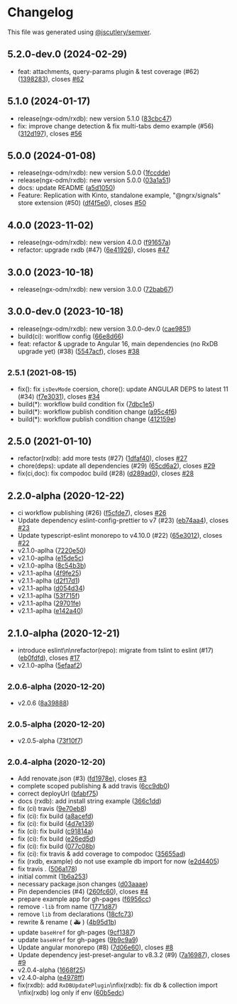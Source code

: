 # Changelog

This file was generated using [@jscutlery/semver](https://github.com/jscutlery/semver).

## 5.2.0-dev.0 (2024-02-29)

* feat: attachments, query-params plugin & test coverage (#62) ([1398283](https://github.com/voznik/ngx-odm/commit/1398283)), closes [#62](https://github.com/voznik/ngx-odm/issues/62)


## 5.1.0 (2024-01-17)

* release(ngx-odm/rxdb): new version 5.1.0 ([83cbc47](https://github.com/voznik/ngx-odm/commit/83cbc47))
* fix: improve change detection & fix multi-tabs demo example (#56) ([312d197](https://github.com/voznik/ngx-odm/commit/312d197)), closes [#56](https://github.com/voznik/ngx-odm/issues/56)


## 5.0.0 (2024-01-08)

* release(ngx-odm/rxdb): new version 5.0.0 ([1fccdde](https://github.com/voznik/ngx-odm/commit/1fccdde))
* release(ngx-odm/rxdb): new version 5.0.0 ([03a1a51](https://github.com/voznik/ngx-odm/commit/03a1a51))
* docs: update README ([a5d1050](https://github.com/voznik/ngx-odm/commit/a5d1050))
* Feature: Replication with Kinto, standalone example, "@ngrx/signals" store extension (#50) ([df4f5e0](https://github.com/voznik/ngx-odm/commit/df4f5e0)), closes [#50](https://github.com/voznik/ngx-odm/issues/50)


## 4.0.0 (2023-11-02)

* release(ngx-odm/rxdb): new version 4.0.0 ([f91657a](https://github.com/voznik/ngx-odm/commit/f91657a))
* refactor: upgrade rxdb (#47) ([6e41926](https://github.com/voznik/ngx-odm/commit/6e41926)), closes [#47](https://github.com/voznik/ngx-odm/issues/47)



## 3.0.0 (2023-10-18)

* release(ngx-odm/rxdb): new version 3.0.0 ([72bab67](https://github.com/voznik/ngx-odm/commit/72bab67))



## 3.0.0-dev.0 (2023-10-18)

* release(ngx-odm/rxdb): new version 3.0.0-dev.0 ([cae9851](https://github.com/voznik/ngx-odm/commit/cae9851))
* build(ci): worlflow config ([66e8d66](https://github.com/voznik/ngx-odm/commit/66e8d66))
* feat: refactor & upgrade to Angular 16, main dependencies (no RxDB upgrade yet) (#38) ([5547acf](https://github.com/voznik/ngx-odm/commit/5547acf)), closes [#38](https://github.com/voznik/ngx-odm/issues/38)



## <small>2.5.1 (2021-08-15)</small>

* fix(): fix `isDevMode` coersion, chore(): update ANGULAR DEPS to latest 11 (#34) ([f7e3031](https://github.com/voznik/ngx-odm/commit/f7e3031)), closes [#34](https://github.com/voznik/ngx-odm/issues/34)
* build(*): workflow build condition fix ([7dbc1e5](https://github.com/voznik/ngx-odm/commit/7dbc1e5))
* build(*): workflow publish condition change ([a95c4f6](https://github.com/voznik/ngx-odm/commit/a95c4f6))
* build(*): workflow publish condition change ([412159e](https://github.com/voznik/ngx-odm/commit/412159e))



## 2.5.0 (2021-01-10)

* refactor(rxdb): add more tests (#27) ([1dfaf40](https://github.com/voznik/ngx-odm/commit/1dfaf40)), closes [#27](https://github.com/voznik/ngx-odm/issues/27)
* chore(deps): update all dependencies (#29) ([65cd6a2](https://github.com/voznik/ngx-odm/commit/65cd6a2)), closes [#29](https://github.com/voznik/ngx-odm/issues/29)
* fix(ci,doc): fix compodoc build (#28) ([d289ad0](https://github.com/voznik/ngx-odm/commit/d289ad0)), closes [#28](https://github.com/voznik/ngx-odm/issues/28)



## 2.2.0-alpha (2020-12-22)

* ci workflow publishing (#26) ([f5cfde7](https://github.com/voznik/ngx-odm/commit/f5cfde7)), closes [#26](https://github.com/voznik/ngx-odm/issues/26)
* Update dependency eslint-config-prettier to v7 (#23) ([eb74aa4](https://github.com/voznik/ngx-odm/commit/eb74aa4)), closes [#23](https://github.com/voznik/ngx-odm/issues/23)
* Update typescript-eslint monorepo to v4.10.0 (#22) ([65e3012](https://github.com/voznik/ngx-odm/commit/65e3012)), closes [#22](https://github.com/voznik/ngx-odm/issues/22)
* v2.1.0-aplha ([7220e50](https://github.com/voznik/ngx-odm/commit/7220e50))
* v2.1.0-aplha ([e15de5c](https://github.com/voznik/ngx-odm/commit/e15de5c))
* v2.1.0-aplha ([8c54b3b](https://github.com/voznik/ngx-odm/commit/8c54b3b))
* v2.1.1-aplha ([4f9fe25](https://github.com/voznik/ngx-odm/commit/4f9fe25))
* v2.1.1-aplha ([d2f17d1](https://github.com/voznik/ngx-odm/commit/d2f17d1))
* v2.1.1-aplha ([d054d34](https://github.com/voznik/ngx-odm/commit/d054d34))
* v2.1.1-aplha ([53f715f](https://github.com/voznik/ngx-odm/commit/53f715f))
* v2.1.1-aplha ([29701fe](https://github.com/voznik/ngx-odm/commit/29701fe))
* v2.1.1-aplha ([e142a40](https://github.com/voznik/ngx-odm/commit/e142a40))



## 2.1.0-alpha (2020-12-21)

* introduce eslint\n\nrefactor(repo): migrate from tslint to eslint (#17) ([eb0fdfd](https://github.com/voznik/ngx-odm/commit/eb0fdfd)), closes [#17](https://github.com/voznik/ngx-odm/issues/17)
* v2.1.0-aplha ([5efaaf2](https://github.com/voznik/ngx-odm/commit/5efaaf2))



## <small>2.0.6-alpha (2020-12-20)</small>

* v2.0.6 ([8a39888](https://github.com/voznik/ngx-odm/commit/8a39888))



## <small>2.0.5-alpha (2020-12-20)</small>

* v2.0.5-alpha ([73f10f7](https://github.com/voznik/ngx-odm/commit/73f10f7))



## <small>2.0.4-alpha (2020-12-20)</small>

* Add renovate.json (#3) ([fd1978e](https://github.com/voznik/ngx-odm/commit/fd1978e)), closes [#3](https://github.com/voznik/ngx-odm/issues/3)
* complete scoped publishing & add travis ([6cc9db0](https://github.com/voznik/ngx-odm/commit/6cc9db0))
* correct deployUrl ([bfabf75](https://github.com/voznik/ngx-odm/commit/bfabf75))
* docs (rxdb): add install string example ([366c1dd](https://github.com/voznik/ngx-odm/commit/366c1dd))
* fix (ci) travis ([9e70eb8](https://github.com/voznik/ngx-odm/commit/9e70eb8))
* fix (ci): fix build ([a8acefd](https://github.com/voznik/ngx-odm/commit/a8acefd))
* fix (ci): fix build ([4d7e139](https://github.com/voznik/ngx-odm/commit/4d7e139))
* fix (ci): fix build ([c91814a](https://github.com/voznik/ngx-odm/commit/c91814a))
* fix (ci): fix build ([e26ed5d](https://github.com/voznik/ngx-odm/commit/e26ed5d))
* fix (ci): fix build ([077c08b](https://github.com/voznik/ngx-odm/commit/077c08b))
* fix (ci): fix travis & add coverage to compodoc ([35655ad](https://github.com/voznik/ngx-odm/commit/35655ad))
* fix (rxdb, example) do not use example db import for now ([e2d4405](https://github.com/voznik/ngx-odm/commit/e2d4405))
* fix travis . ([506a178](https://github.com/voznik/ngx-odm/commit/506a178))
* initial commit ([1b6a253](https://github.com/voznik/ngx-odm/commit/1b6a253))
* necessary package.json changes ([d03aaae](https://github.com/voznik/ngx-odm/commit/d03aaae))
* Pin dependencies (#4) ([260fc60](https://github.com/voznik/ngx-odm/commit/260fc60)), closes [#4](https://github.com/voznik/ngx-odm/issues/4)
* prepare example app for gh-pages ([f6956cc](https://github.com/voznik/ngx-odm/commit/f6956cc))
* remove `-lib` from name ([1771d87](https://github.com/voznik/ngx-odm/commit/1771d87))
* remove `lib` from declarations ([18cfc73](https://github.com/voznik/ngx-odm/commit/18cfc73))
* rewrite & rename ( :ambulance: ) ([4b95d1b](https://github.com/voznik/ngx-odm/commit/4b95d1b))
* update `baseHref` for gh-pages ([9cf1387](https://github.com/voznik/ngx-odm/commit/9cf1387))
* update `baseHref` for gh-pages ([9b9c9a9](https://github.com/voznik/ngx-odm/commit/9b9c9a9))
* Update angular monorepo (#8) ([7d06e60](https://github.com/voznik/ngx-odm/commit/7d06e60)), closes [#8](https://github.com/voznik/ngx-odm/issues/8)
* Update dependency jest-preset-angular to v8.3.2 (#9) ([7a16987](https://github.com/voznik/ngx-odm/commit/7a16987)), closes [#9](https://github.com/voznik/ngx-odm/issues/9)
* v2.0.4-alpha ([1668f25](https://github.com/voznik/ngx-odm/commit/1668f25))
* v2.4.0-alpha ([e4978ff](https://github.com/voznik/ngx-odm/commit/e4978ff))
* fix(rxdb): add `RxDBUpdatePlugin`\nfix(rxdb): fix db & collection import \nfix(rxdb) log only if env ([60b5edc](https://github.com/voznik/ngx-odm/commit/60b5edc))



